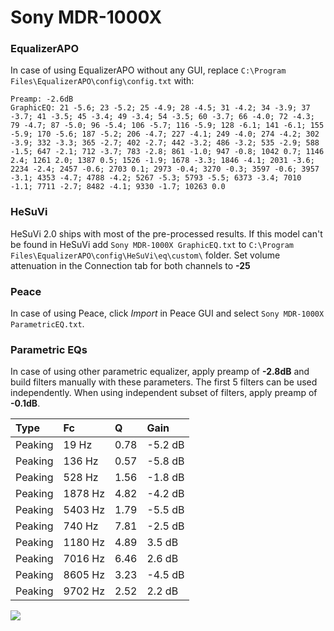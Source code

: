 # Sony MDR-1000X

### EqualizerAPO
In case of using EqualizerAPO without any GUI, replace `C:\Program Files\EqualizerAPO\config\config.txt`
with:
```
Preamp: -2.6dB
GraphicEQ: 21 -5.6; 23 -5.2; 25 -4.9; 28 -4.5; 31 -4.2; 34 -3.9; 37 -3.7; 41 -3.5; 45 -3.4; 49 -3.4; 54 -3.5; 60 -3.7; 66 -4.0; 72 -4.3; 79 -4.7; 87 -5.0; 96 -5.4; 106 -5.7; 116 -5.9; 128 -6.1; 141 -6.1; 155 -5.9; 170 -5.6; 187 -5.2; 206 -4.7; 227 -4.1; 249 -4.0; 274 -4.2; 302 -3.9; 332 -3.3; 365 -2.7; 402 -2.7; 442 -3.2; 486 -3.2; 535 -2.9; 588 -1.5; 647 -2.1; 712 -3.7; 783 -2.8; 861 -1.0; 947 -0.8; 1042 0.7; 1146 2.4; 1261 2.0; 1387 0.5; 1526 -1.9; 1678 -3.3; 1846 -4.1; 2031 -3.6; 2234 -2.4; 2457 -0.6; 2703 0.1; 2973 -0.4; 3270 -0.3; 3597 -0.6; 3957 -3.1; 4353 -4.7; 4788 -4.2; 5267 -5.3; 5793 -5.5; 6373 -3.4; 7010 -1.1; 7711 -2.7; 8482 -4.1; 9330 -1.7; 10263 0.0
```

### HeSuVi
HeSuVi 2.0 ships with most of the pre-processed results. If this model can't be found in HeSuVi add
`Sony MDR-1000X GraphicEQ.txt` to `C:\Program Files\EqualizerAPO\config\HeSuVi\eq\custom\` folder.
Set volume attenuation in the Connection tab for both channels to **-25**

### Peace
In case of using Peace, click *Import* in Peace GUI and select `Sony MDR-1000X ParametricEQ.txt`.

### Parametric EQs
In case of using other parametric equalizer, apply preamp of **-2.8dB** and build filters manually
with these parameters. The first 5 filters can be used independently.
When using independent subset of filters, apply preamp of **-0.1dB**.

| Type    | Fc      |    Q | Gain    |
|:--------|:--------|:-----|:--------|
| Peaking | 19 Hz   | 0.78 | -5.2 dB |
| Peaking | 136 Hz  | 0.57 | -5.8 dB |
| Peaking | 528 Hz  | 1.56 | -1.8 dB |
| Peaking | 1878 Hz | 4.82 | -4.2 dB |
| Peaking | 5403 Hz | 1.79 | -5.5 dB |
| Peaking | 740 Hz  | 7.81 | -2.5 dB |
| Peaking | 1180 Hz | 4.89 | 3.5 dB  |
| Peaking | 7016 Hz | 6.46 | 2.6 dB  |
| Peaking | 8605 Hz | 3.23 | -4.5 dB |
| Peaking | 9702 Hz | 2.52 | 2.2 dB  |

![](https://raw.githubusercontent.com/jaakkopasanen/AutoEq/master/results/rtings/avg/Sony%20MDR-1000X/Sony%20MDR-1000X.png)